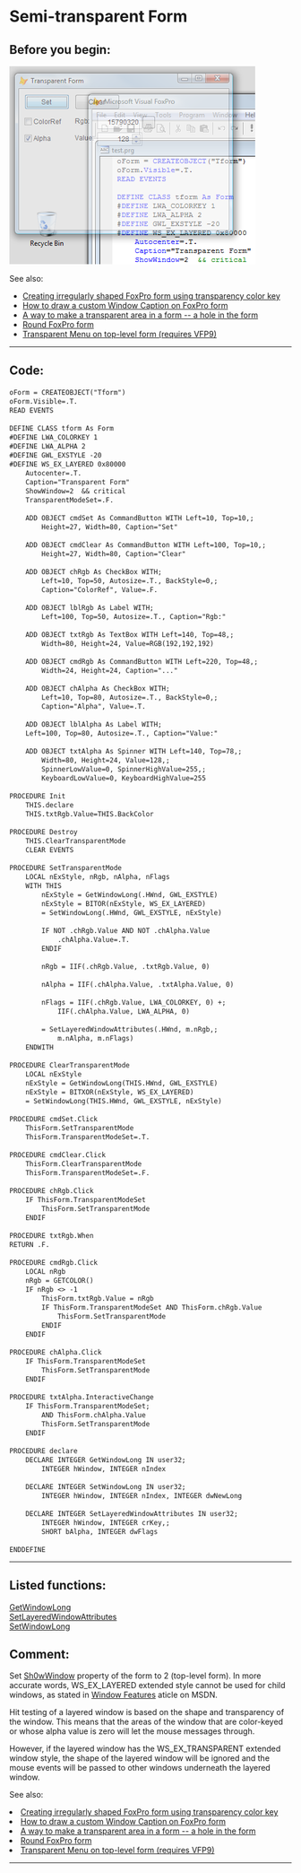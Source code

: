 
# Semi-transparent Form

## Before you begin:
![](../images/transform_vista.png)  

See also:

* [Creating irregularly shaped FoxPro form using transparency color key](sample_033.md)  
* [How to draw a custom Window Caption on FoxPro form](sample_499.md)  
* [A way to make a transparent area in a form -- a hole in the form](sample_126.md)  
* [Round FoxPro form](sample_143.md)  
* [Transparent Menu on top-level form (requires VFP9)](sample_496.md)  
  
***  


## Code:
```foxpro  
oForm = CREATEOBJECT("Tform")
oForm.Visible=.T.
READ EVENTS

DEFINE CLASS tform As Form
#DEFINE LWA_COLORKEY 1
#DEFINE LWA_ALPHA 2
#DEFINE GWL_EXSTYLE -20
#DEFINE WS_EX_LAYERED 0x80000
	Autocenter=.T.
	Caption="Transparent Form"
	ShowWindow=2  && critical
	TransparentModeSet=.F.
	
	ADD OBJECT cmdSet As CommandButton WITH Left=10, Top=10,;
		Height=27, Width=80, Caption="Set"

	ADD OBJECT cmdClear As CommandButton WITH Left=100, Top=10,;
		Height=27, Width=80, Caption="Clear"
	
	ADD OBJECT chRgb As CheckBox WITH;
		Left=10, Top=50, Autosize=.T., BackStyle=0,;
		Caption="ColorRef", Value=.F.
	
	ADD OBJECT lblRgb As Label WITH;
		Left=100, Top=50, Autosize=.T., Caption="Rgb:"
	
	ADD OBJECT txtRgb As TextBox WITH Left=140, Top=48,;
		Width=80, Height=24, Value=RGB(192,192,192)
	
	ADD OBJECT cmdRgb As CommandButton WITH Left=220, Top=48,;
		Width=24, Height=24, Caption="..."
	
	ADD OBJECT chAlpha As CheckBox WITH;
		Left=10, Top=80, Autosize=.T., BackStyle=0,;
		Caption="Alpha", Value=.T.

	ADD OBJECT lblAlpha As Label WITH;
	Left=100, Top=80, Autosize=.T., Caption="Value:"
	
	ADD OBJECT txtAlpha As Spinner WITH Left=140, Top=78,;
		Width=80, Height=24, Value=128,;
		SpinnerLowValue=0, SpinnerHighValue=255,;
		KeyboardLowValue=0, KeyboardHighValue=255

PROCEDURE Init
	THIS.declare
	THIS.txtRgb.Value=THIS.BackColor

PROCEDURE Destroy
	THIS.ClearTransparentMode
	CLEAR EVENTS
	
PROCEDURE SetTransparentMode
	LOCAL nExStyle, nRgb, nAlpha, nFlags
	WITH THIS
		nExStyle = GetWindowLong(.HWnd, GWL_EXSTYLE)
		nExStyle = BITOR(nExStyle, WS_EX_LAYERED)
		= SetWindowLong(.HWnd, GWL_EXSTYLE, nExStyle)
		
		IF NOT .chRgb.Value AND NOT .chAlpha.Value
			.chAlpha.Value=.T.
		ENDIF
		
		nRgb = IIF(.chRgb.Value, .txtRgb.Value, 0)

		nAlpha = IIF(.chAlpha.Value, .txtAlpha.Value, 0)

		nFlags = IIF(.chRgb.Value, LWA_COLORKEY, 0) +;
			IIF(.chAlpha.Value, LWA_ALPHA, 0)

		= SetLayeredWindowAttributes(.HWnd, m.nRgb,;
			m.nAlpha, m.nFlags)
	ENDWITH

PROCEDURE ClearTransparentMode
	LOCAL nExStyle
	nExStyle = GetWindowLong(THIS.HWnd, GWL_EXSTYLE)
	nExStyle = BITXOR(nExStyle, WS_EX_LAYERED)
	= SetWindowLong(THIS.HWnd, GWL_EXSTYLE, nExStyle)

PROCEDURE cmdSet.Click
	ThisForm.SetTransparentMode
	ThisForm.TransparentModeSet=.T.

PROCEDURE cmdClear.Click
	ThisForm.ClearTransparentMode
	ThisForm.TransparentModeSet=.F.

PROCEDURE chRgb.Click
	IF ThisForm.TransparentModeSet
		ThisForm.SetTransparentMode
	ENDIF

PROCEDURE txtRgb.When
RETURN .F.

PROCEDURE cmdRgb.Click
	LOCAL nRgb
	nRgb = GETCOLOR()
	IF nRgb <> -1
		ThisForm.txtRgb.Value = nRgb
		IF ThisForm.TransparentModeSet AND ThisForm.chRgb.Value
			ThisForm.SetTransparentMode
		ENDIF
	ENDIF

PROCEDURE chAlpha.Click
	IF ThisForm.TransparentModeSet
		ThisForm.SetTransparentMode
	ENDIF

PROCEDURE txtAlpha.InteractiveChange
	IF ThisForm.TransparentModeSet;
		AND ThisForm.chAlpha.Value
		ThisForm.SetTransparentMode
	ENDIF

PROCEDURE declare
	DECLARE INTEGER GetWindowLong IN user32;
		INTEGER hWindow, INTEGER nIndex

	DECLARE INTEGER SetWindowLong IN user32;
		INTEGER hWindow, INTEGER nIndex, INTEGER dwNewLong

	DECLARE INTEGER SetLayeredWindowAttributes IN user32;
		INTEGER hWindow, INTEGER crKey,;
		SHORT bAlpha, INTEGER dwFlags

ENDDEFINE  
```  
***  


## Listed functions:
[GetWindowLong](../libraries/user32/GetWindowLong.md)  
[SetLayeredWindowAttributes](../libraries/user32/SetLayeredWindowAttributes.md)  
[SetWindowLong](../libraries/user32/SetWindowLong.md)  

## Comment:
Set <a href="http://msdn.microsoft.com/library/default.asp?url=/library/en-us/dv_foxhelp/html/lngshowwindow_property.asp">Sh0wWindow</a> property of the form to 2 (top-level form). In more accurate words, WS_EX_LAYERED extended style cannot be used for child windows, as stated in <a href="http://msdn.microsoft.com/library/default.asp?url=/library/en-us/winui/winui/windowsuserinterface/windowing/windows/windowfeatures.asp">Window Features</a> aticle on MSDN.  
  
Hit testing of a layered window is based on the shape and transparency of the window. This means that the areas of the window that are color-keyed or whose alpha value is zero will let the mouse messages through.   
  
However, if the layered window has the WS_EX_TRANSPARENT extended window style, the shape of the layered window will be ignored and the mouse events will be passed to other windows underneath the layered window.  
  
See also:  
<LI><a href="?example=33">Creating irregularly shaped FoxPro form using transparency color key</a>  
<LI><a href="?example=499">How to draw a custom Window Caption on FoxPro form</a>  
<LI><a href="?example=126">A way to make a transparent area in a form -- a hole in the form</a>  
<LI><a href="?example=143">Round FoxPro form</a>  
<LI><a href="?example=496">Transparent Menu on top-level form (requires VFP9)</a>  
  
***  

